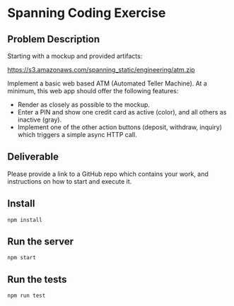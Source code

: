 # Spanning Coding Exercise

## Problem Description

Starting with a mockup and provided artifacts:

https://s3.amazonaws.com/spanning_static/engineering/atm.zip

Implement a basic web based ATM (Automated Teller Machine). At a minimum, this web app should offer the following features:

* Render as closely as possible to the mockup.
* Enter a PIN and show one credit card as active (color), and all others as inactive (gray).
* Implement one of the other action buttons (deposit, withdraw, inquiry) which triggers a simple async HTTP call.

## Deliverable

Please provide a link to a GitHub repo which contains your work, and instructions on how to start and execute it.

## Install

```
npm install
```

## Run the server

```
npm start
```

## Run the tests

```
npm run test